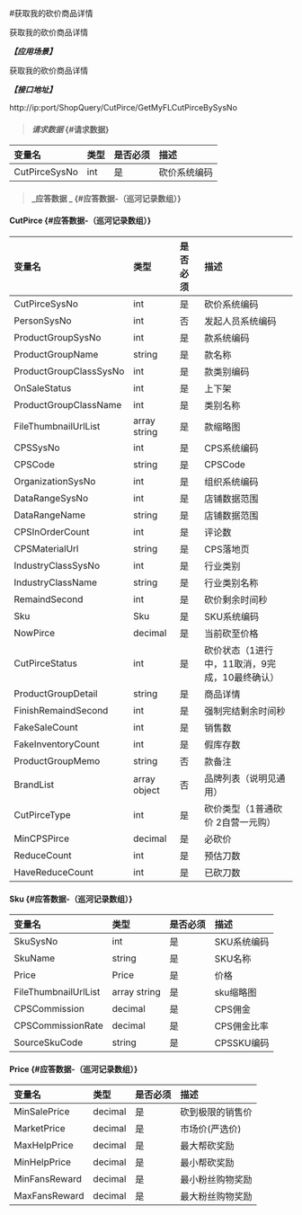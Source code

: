 #获取我的砍价商品详情

获取我的砍价商品详情

_**【应用场景】**_

获取我的砍价商品详情

_**【接口地址】**_

http://ip:port/ShopQuery/CutPirce/GetMyFLCutPirceBySysNo

> #### _请求数据_ {#请求数据}

| 变量名 | 类型 | 是否必须 | 描述 |
| :--- | :--- | :--- | :--- |
| CutPirceSysNo| int | 是 | 砍价系统编码 |




> #### _应答数据 _ {#应答数据-（巡河记录数组）}

#### CutPirce {#应答数据-（巡河记录数组）}

| 变量名 | 类型 | 是否必须 | 描述 |
| :--- | :--- | :--- | :--- |
| CutPirceSysNo| int | 是 | 砍价系统编码 |
| PersonSysNo| int | 否 | 发起人员系统编码 |
| ProductGroupSysNo| int | 是 | 款系统编码 |
| ProductGroupName| string | 是 | 款名称 |
| ProductGroupClassSysNo| int | 是 | 款类别编码 |
| OnSaleStatus| int | 是 | 上下架 |
| ProductGroupClassName| int | 是 | 类别名称 |
| FileThumbnailUrlList| array string | 是 | 款缩略图 |
| CPSSysNo|int| 是 | CPS系统编码|
| CPSCode|string| 是 | CPSCode|
| OrganizationSysNo|int| 是 |组织系统编码|
| DataRangeSysNo|int| 是 |店铺数据范围| 
| DataRangeName|string| 是 |店铺数据范围|
| CPSInOrderCount|int| 是 |评论数|
| CPSMaterialUrl|string| 是 |CPS落地页|
| IndustryClassSysNo|int| 是 |行业类别|
| IndustryClassName|string| 是 |行业类别名称|
| RemaindSecond| int| 是 | 砍价剩余时间秒|
| Sku | Sku  | 是 | SKU系统编码 |
| NowPirce| decimal | 是 | 当前砍至价格|
| CutPirceStatus| int | 是 | 砍价状态（1进行中，11取消，9完成，10最终确认） |
| ProductGroupDetail|string| 是 |商品详情|
| FinishRemaindSecond| int| 是 | 强制完结剩余时间秒|
| FakeSaleCount|int| 是 |销售数|
| FakeInventoryCount|int| 是 |假库存数|
| ProductGroupMemo | string | 否 | 款备注 |
| BrandList | array object | 否 | 品牌列表（说明见通用） |
| CutPirceType|int| 是 |砍价类型（1普通砍价 2自营一元购）|
| MinCPSPirce| decimal| 是 | 必砍价 |
| ReduceCount|int| 是 |预估刀数|
| HaveReduceCount|int| 是 |已砍刀数|




#### Sku {#应答数据-（巡河记录数组）}

| 变量名 | 类型 | 是否必须 | 描述 |
| :--- | :--- | :--- | :--- |
| SkuSysNo| int | 是 | SKU系统编码 |
| SkuName| string | 是 | SKU名称 |
| Price|Price| 是 | 价格|
| FileThumbnailUrlList| array string | 是 | sku缩略图 |
| CPSCommission|decimal| 是 | CPS佣金|
| CPSCommissionRate|decimal| 是 | CPS佣金比率|
| SourceSkuCode| string | 是 | CPSSKU编码 |




#### Price {#应答数据-（巡河记录数组）}

| 变量名 | 类型 | 是否必须 | 描述 |
| :--- | :--- | :--- | :--- |
| MinSalePrice| decimal| 是 | 砍到极限的销售价|
| MarketPrice| decimal| 是 | 市场价(严选价)|
| MaxHelpPrice| decimal| 是 | 最大帮砍奖励|
| MinHelpPrice| decimal| 是 | 最小帮砍奖励|
| MinFansReward| decimal| 是 | 最小粉丝购物奖励|
| MaxFansReward| decimal| 是 | 最大粉丝购物奖励|


